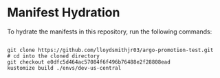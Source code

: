 
# Manifest Hydration

To hydrate the manifests in this repository, run the following commands:

```shell

git clone https://github.com/lloydsmithjr03/argo-promotion-test.git
# cd into the cloned directory
git checkout e0dfc5d464ac57084f6f496b76488e2f28808ead
kustomize build ./envs/dev-us-central
```